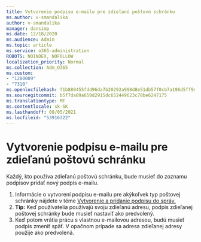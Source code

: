 ```yaml
---
title: Vytvorenie podpisu e-mailu pre zdieľanú poštovú schránku
ms.author: v-smandalika
author: v-smandalika
manager: dansimp
ms.date: 12/18/2020
ms.audience: Admin
ms.topic: article
ms.service: o365-administration
ROBOTS: NOINDEX, NOFOLLOW
localization_priority: Normal
ms.collection: Adm_O365
ms.custom:
- "1200009"
- "7310"
ms.openlocfilehash: f1b880455fdd96da7b20292a998d8e51db57f0cb7a196d5ff9dcb5ad2e484e25
ms.sourcegitcommit: b5f7da89a650d2915dc652449623c78be6247175
ms.translationtype: MT
ms.contentlocale: sk-SK
ms.lasthandoff: 08/05/2021
ms.locfileid: "53916322"
---
```

# <a name="create-an-email-signature-for-a-shared-mailbox"></a>Vytvorenie podpisu e-mailu pre zdieľanú poštovú schránku

Každý, kto používa zdieľanú poštovú schránku, bude musieť do zoznamu podpisov pridať nový podpis e-mailu.

1. Informácie o vytvorení podpisu e-mailu pre akýkoľvek typ poštovej schránky nájdete v téme [Vytvorenie a pridanie podpisu do správ.](https://support.office.com/article/8ee5d4f4-68fd-464a-a1c1-0e1c80bb27f2)
2. **Tip:** Keď používatelia používajú svoju zdieľanú adresu, podpis zdieľanej poštovej schránky bude musieť nastaviť ako predvolený.
3. Keď potom vrátia prácu s vlastnou e-mailovou adresou, budú musieť podpis zmeniť späť. V opačnom prípade sa adresa zdieľanej adresy použije ako predvolená.
